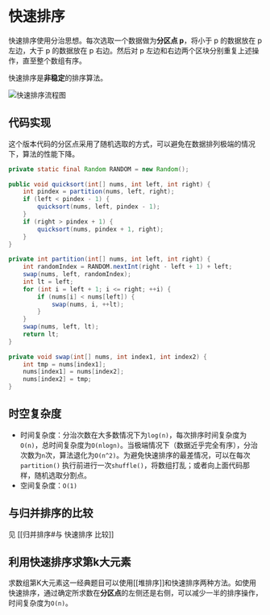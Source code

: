 # 快速排序

快速排序使用分治思想。每次选取一个数据做为**分区点 p**，将小于 p 的数据放在 p 左边，大于 p 的数据放在 p 右边。然后对 p 左边和右边两个区块分别重复上述操作，直至整个数组有序。

快速排序是**非稳定**的排序算法。

![快速排序流程图](https://tva1.sinaimg.cn/large/e6c9d24ely1h0peono7gmj20jk0o0wfw.jpg)

## 代码实现

这个版本代码的分区点采用了随机选取的方式，可以避免在数据排列极端的情况下，算法的性能下降。

```java
private static final Random RANDOM = new Random();  
  
public void quicksort(int[] nums, int left, int right) {  
    int pindex = partition(nums, left, right);  
    if (left < pindex - 1) {  
        quicksort(nums, left, pindex - 1);  
    }  
    if (right > pindex + 1) {  
        quicksort(nums, pindex + 1, right);  
    }  
}  
  
private int partition(int[] nums, int left, int right) {  
    int randomIndex = RANDOM.nextInt(right - left + 1) + left;  
    swap(nums, left, randomIndex);  
    int lt = left;  
    for (int i = left + 1; i <= right; ++i) {  
        if (nums[i] < nums[left]) {   
            swap(nums, i, ++lt);  
        }  
    } 
    swap(nums, left, lt);  
    return lt;  
}  
  
private void swap(int[] nums, int index1, int index2) {  
    int tmp = nums[index1];  
    nums[index1] = nums[index2];  
    nums[index2] = tmp;  
}
```

## 时空复杂度

- 时间复杂度：分治次数在大多数情况下为`log(n)`，每次排序时间复杂度为`O(n)`，总时间复杂度为`O(nlogn)`。当极端情况下（数据近乎完全有序），分治次数为`n`次，算法退化为`O(n^2)`。为避免快速排序的最差情况，可以在每次 `partition()` 执行前进行一次`shuffle()`，将数组打乱；或者向上面代码那样，随机选取分割点。
- 空间复杂度：`O(1)`



## 与归并排序的比较

见 [[归并排序#与 快速排序 比较]]

## 利用快速排序求第k大元素

求数组第K大元素这一经典题目可以使用[[堆排序]]和快速排序两种方法。如使用快速排序，通过确定所求数在**分区点**的左侧还是右侧，可以减少一半的排序操作，时间复杂度为`O(n)`。